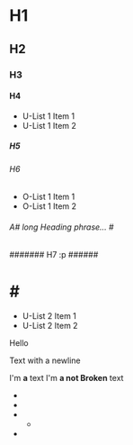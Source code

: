 #
# 
# #####
# H1 #
## H2 ##
### H3 ###
#### H4 ####





- U-List 1 Item 1
- U-List 1 Item 2
##### H5 #####
###### H6 ######
* O-List 1 Item 1
* O-List 1 Item 2
###### A# long Heading phrase... # ######
####### H7 :p ######
# # #
- U-List 2 Item 1
- U-List 2 Item 2

Hello

Text with a
newline

I'm **a** text
I'm **a
not Broken** text

-
- 
- -
- 
